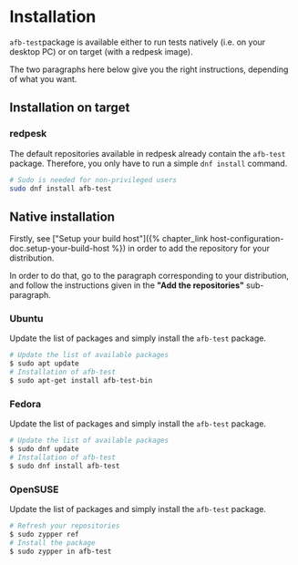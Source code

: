 # Installation

`afb-test`package is available either to run tests natively (i.e. on your desktop PC) or on target (with a redpesk image).

The two paragraphs here below give you the right instructions, depending of what you want.

## Installation on target

### redpesk

The default repositories available in redpesk already contain the `afb-test` package. Therefore, you only have to run a simple `dnf install` command.

```bash
# Sudo is needed for non-privileged users
sudo dnf install afb-test
```

## Native installation

Firstly, see ["Setup your build host"]({% chapter_link host-configuration-doc.setup-your-build-host %}) in order to add the repository for your distribution.

In order to do that, go to the paragraph corresponding to your distribution, and follow the instructions given in the **"Add the repositories"** sub-paragraph.

### Ubuntu

Update the list of packages and simply install the `afb-test` package.

```bash
# Update the list of available packages
$ sudo apt update
# Installation of afb-test
$ sudo apt-get install afb-test-bin
```

### Fedora

Update the list of packages and simply install the `afb-test` package.

```bash
# Update the list of available packages
$ sudo dnf update
# Installation of afb-test
$ sudo dnf install afb-test
```

### OpenSUSE

Update the list of packages and simply install the `afb-test` package.

```bash
# Refresh your repositories
$ sudo zypper ref
# Install the package
$ sudo zypper in afb-test
```
